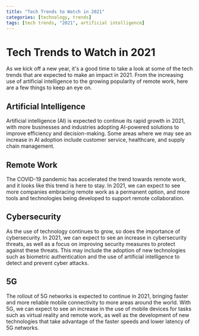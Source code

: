```yaml
---
title: "Tech Trends to Watch in 2021"
categories: [technology, trends]
tags: [tech trends, "2021", artificial intelligence]
---
```


# Tech Trends to Watch in 2021

As we kick off a new year, it's a good time to take a look at some of the tech trends that are expected to make an impact in 2021. From the increasing use of artificial intelligence to the growing popularity of remote work, here are a few things to keep an eye on.

## Artificial Intelligence

Artificial intelligence (AI) is expected to continue its rapid growth in 2021, with more businesses and industries adopting AI-powered solutions to improve efficiency and decision-making. Some areas where we may see an increase in AI adoption include customer service, healthcare, and supply chain management.

## Remote Work

The COVID-19 pandemic has accelerated the trend towards remote work, and it looks like this trend is here to stay. In 2021, we can expect to see more companies embracing remote work as a permanent option, and more tools and technologies being developed to support remote collaboration.

## Cybersecurity

As the use of technology continues to grow, so does the importance of cybersecurity. In 2021, we can expect to see an increase in cybersecurity threats, as well as a focus on improving security measures to protect against these threats. This may include the adoption of new technologies such as biometric authentication and the use of artificial intelligence to detect and prevent cyber attacks.

## 5G

The rollout of 5G networks is expected to continue in 2021, bringing faster and more reliable mobile connectivity to more areas around the world. With 5G, we can expect to see an increase in the use of mobile devices for tasks such as virtual reality and remote work, as well as the development of new technologies that take advantage of the faster speeds and lower latency of 5G networks.
